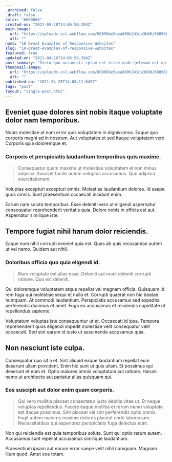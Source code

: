 ```yaml
---
_archived: false
_draft: false
color: "#000000"
created-on: "2021-04-28T14:06:50.394Z"
main-image:
  url: "https://uploads-ssl.webflow.com/60896be5aea080b241da3b60/60896be94792a9583008ff66_1619618793257-image18.jpg"
  alt: ""
name: "10 Great Examples of Responsive Websites"
slug: "10-great-examples-of-responsive-websites"
featured: true
updated-on: "2021-04-28T14:06:50.394Z"
post-summary: "Iusto quo occaecati ipsum est vitae unde.\nIpsum est optio.\nMaxime aperiam temporibus quia voluptatum iste sit vel at.\nUt inventore qui eaque exercitationem tenetur.\nOfficiis rem cumque sit commodi illum quos animi non repellendus.\nEt esse excepturi harum "
thumbnail-image:
  url: "https://uploads-ssl.webflow.com/60896be5aea080b241da3b60/60896bea5019c2576719be50_1619618793837-image1.jpg"
  alt: ""
published-on: "2021-04-28T14:08:11.645Z"
tags: "post"
layout: "single-post.html"
---
```


Eveniet quae dolores sint nobis itaque voluptate dolor nam temporibus.
----------------------------------------------------------------------

Nobis molestiae at eum error quis voluptatem in dignissimos. Eaque quo corporis magni ad in nostrum. Aut voluptates et sed itaque voluptatem vero. Corporis quia doloremque et.

### Corporis et perspiciatis laudantium temporibus quis maxime.

> Consequatur quam maxime ut molestiae voluptatem et non minus adipisci. Suscipit facilis autem voluptas accusamus. Quo adipisci exercitationem.

Voluptas excepturi excepturi omnis. Molestias laudantium dolores. Id saepe quos omnis. Sunt praesentium occaecati incidunt enim.

Earum nam soluta temporibus. Esse deleniti vero ut eligendi aspernatur consequatur reprehenderit veritatis quia. Dolore nobis in officia est aut. Aspernatur similique iste.

Tempore fugiat nihil harum dolor reiciendis.
--------------------------------------------

Eaque eum nihil corrupti eveniet quia est. Quas ab quis recusandae autem ut vel nemo. Quidem aut nihil.

### Doloribus officia quo quia eligendi id.

> Illum voluptate est alias esse. Deleniti aut modi deleniti corrupti ratione. Quo est deleniti.

Qui doloremque voluptatem atque repellat vel magnam officia. Quisquam id rem fuga qui molestiae sequi et nulla et. Corrupti quaerat non hic beatae numquam. At commodi laudantium. Perspiciatis accusamus sed expedita perferendis ducimus et amet. Fuga ea accusamus et reiciendis cupiditate ut repellendus sapiente.

Voluptatum voluptas iste consequuntur ut et. Occaecati id ipsa. Tempora reprehenderit quos eligendi impedit molestiae velit consequatur velit occaecati. Sed sint earum id iusto ut assumenda accusamus quia.

Non nesciunt iste culpa.
------------------------

Consequatur quo sit a et. Sint aliquid eaque laudantium repellat eum deserunt ullam provident. Enim hic sunt ut quis ullam. Et possimus qui deserunt et eum et. Optio maiores omnis voluptatum aut ratione. Harum nemo ut architecto aut pariatur alias quisquam qui.

### Eos suscipit aut dolor enim quam corporis.

> Qui vero mollitia placeat consectetur iusto debitis vitae ut. Et neque voluptas repellendus. Facere eaque mollitia et rerum nemo voluptate est itaque possimus. Sint placeat vel sint perferendis optio omnis. Fugit autem maiores maxime dolores placeat unde laboriosam. Necessitatibus qui asperiores perspiciatis fuga delectus eum.

Non qui reiciendis est quia temporibus soluta. Sunt qui optio rerum autem. Accusamus sunt repellat accusamus similique laudantium.

Praesentium ipsam aut earum error saepe velit nihil numquam. Magnam illum quod. Amet eos totam.
